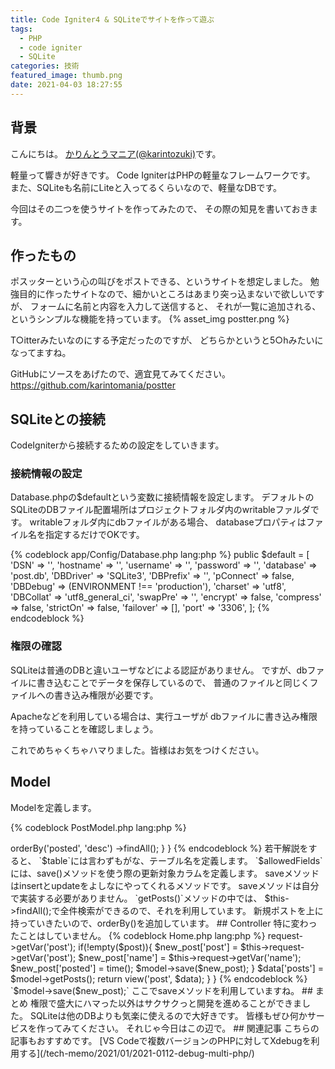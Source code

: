 ```yaml
---
title: Code Igniter4 & SQLiteでサイトを作って遊ぶ
tags:
  - PHP
  - code igniter
  - SQLite
categories: 技術
featured_image: thumb.png
date: 2021-04-03 18:27:55
---
```



## 背景
こんにちは。 [かりんとうマニア(@karintozuki)](https://twitter.com/karintozuki)です。  

軽量って響きが好きです。
Code IgniterはPHPの軽量なフレームワークです。
また、SQLiteも名前にLiteと入ってるくらいなので、軽量なDBです。

今回はその二つを使うサイトを作ってみたので、
その際の知見を書いておきます。
<!-- more -->

## 作ったもの
ポスッターという心の叫びをポストできる、というサイトを想定しました。
勉強目的に作ったサイトなので、細かいところはあまり突っ込まないで欲しいですが、
フォームに名前と内容を入力して送信すると、
それが一覧に追加される、というシンプルな機能を持っています。
{% asset_img postter.png %}

T○itterみたいなのにする予定だったのですが、
どちらかというと5○hみたいになってますね。

GitHubにソースをあげたので、適宜見てみてください。
https://github.com/karintomania/postter

## SQLiteとの接続
CodeIgniterから接続するための設定をしていきます。

### 接続情報の設定
Database.phpの$defaultという変数に接続情報を設定します。
デフォルトのSQLiteのDBファイル配置場所はプロジェクトフォルダ内のwritableファルダです。
writableフォルダ内にdbファイルがある場合、
databaseプロパティはファイル名を指定するだけでOKです。


{% codeblock app/Config/Database.php lang:php %}
	public $default = [
		'DSN'      => '',
		'hostname' => '',
		'username' => '',
		'password' => '',
		'database' => 'post.db',
		'DBDriver' => 'SQLite3',
		'DBPrefix' => '',
		'pConnect' => false,
		'DBDebug'  => (ENVIRONMENT !== 'production'),
		'charset'  => 'utf8',
		'DBCollat' => 'utf8_general_ci',
		'swapPre'  => '',
		'encrypt'  => false,
		'compress' => false,
		'strictOn' => false,
		'failover' => [],
		'port'     => '3306',
	];
{% endcodeblock %}
### 権限の確認
SQLiteは普通のDBと違いユーザなどによる認証がありません。
ですが、dbファイルに書き込むことでデータを保存しているので、
普通のファイルと同じくファイルへの書き込み権限が必要です。

Apacheなどを利用している場合は、実行ユーザが
dbファイルに書き込み権限を持っていることを確認しましょう。

これでめちゃくちゃハマりました。皆様はお気をつけください。

## Model
Modelを定義します。

{% codeblock PostModel.php lang:php %}
<?php

namespace App\Models;

use CodeIgniter\Model;

class PostModel extends Model
{
    protected $table = 'post';
	protected $allowedFields = ['post', 'name', 'posted'];

	public function getPosts(){
        return $this->orderBy('posted', 'desc')
					->findAll();
	}
}
{% endcodeblock %}

若干解説をすると、
`$table`には言わずもがな、テーブル名を定義します。

`$allowedFields`には、save()メソッドを使う際の更新対象カラムを定義します。
saveメソッドはinsertとupdateをよしなにやってくれるメソッドです。
saveメソッドは自分で実装する必要がありません。

`getPosts()`メソッドの中では、
$this->findAll();で全件検索ができるので、それを利用しています。
新規ポストを上に持っていきたいので、orderBy()を追加しています。

## Controller
特に変わったことはしていません。

{% codeblock Home.php lang:php %}
<?php

namespace App\Controllers;

use App\Models\PostModel;

class Home extends BaseController
{
	public function index()
	{
		$model = new PostModel();

		$post = $this->request->getVar('post');
		if(!empty($post)){
			$new_post['post'] = $this->request->getVar('post');
			$new_post['name'] = $this->request->getVar('name');
			$new_post['posted'] = time();

			$model->save($new_post);
		}

		$data['posts'] = $model->getPosts();

		return view('post', $data);
	}
}
{% endcodeblock %}

`$model->save($new_post);`
ここでsaveメソッドを利用していますね。

## まとめ
権限で盛大にハマった以外はサクサクっと開発を進めることができました。

SQLiteは他のDBよりも気楽に使えるので大好きです。
皆様もぜひ何かサービスを作ってみてください。

それじゃ今日はこの辺で。

## 関連記事
こちらの記事もおすすめです。  

[VS Codeで複数バージョンのPHPに対してXdebugを利用する](/tech-memo/2021/01/2021-0112-debug-multi-php/)